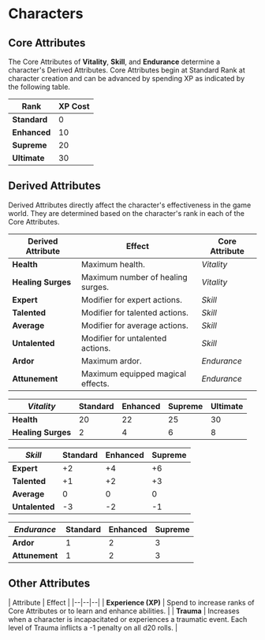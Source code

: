 # Characters

## Core Attributes

The Core Attributes of **Vitality**, **Skill**, and **Endurance** determine a character's Derived Attributes. Core Attributes begin at Standard Rank at character creation and can be advanced by spending XP as indicated by the following table.

| Rank | XP Cost |
|--|--|
| **Standard** | 0 |
| **Enhanced** | 10 |
| **Supreme** | 20 |
| **Ultimate** | 30 |

## Derived Attributes

Derived Attributes directly affect the character's effectiveness in the game world. They are determined based on the character's rank in each of the Core Attributes.

| Derived Attribute | Effect | Core Attribute |
|--|--|--|
| **Health** | Maximum health. | *Vitality*
| **Healing Surges** | Maximum number of healing surges. | *Vitality*|
| **Expert** | Modifier for expert actions. | *Skill*
| **Talented** | Modifier for talented actions. | *Skill*
| **Average** | Modifier for average actions. | *Skill*
| **Untalented** | Modifier for untalented actions. | *Skill*
| **Ardor** | Maximum ardor. | *Endurance*
| **Attunement** | Maximum equipped magical effects. | *Endurance*

| *Vitality* | Standard | Enhanced | Supreme | Ultimate |
|--|--|--|--|--|
| **Health** | 20 | 22 | 25 | 30 |
| **Healing Surges** | 2 | 4 | 6 | 8 |

| *Skill* | Standard | Enhanced | Supreme |
|--|--|--|--|
| **Expert** | +2 | +4 | +6 |
| **Talented** | +1 | +2 | +3 |
| **Average** | 0 | 0 | 0 |
| **Untalented** | -3 | -2 | -1 |

| *Endurance* | Standard | Enhanced | Supreme |
|--|--|--|--|
| **Ardor** | 1 | 2 | 3 |
| **Attunement** | 1 | 2 | 3 |

## Other Attributes

| Attribute | Effect |
|--|--|--|
| **Experience (XP)** | Spend to increase ranks of Core Attributes or to learn and enhance abilities. |
| **Trauma** | Increases when a character is incapacitated or experiences a traumatic event. Each level of Trauma inflicts a -1 penalty on all d20 rolls. |
